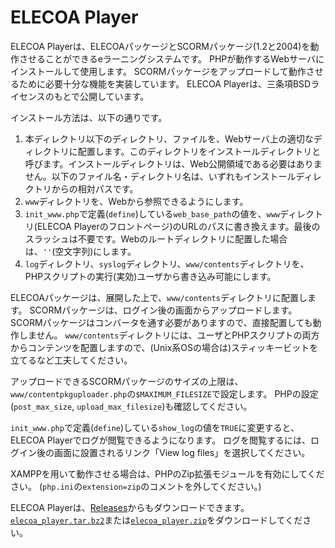 # ELECOA Player

ELECOA Playerは、ELECOAパッケージとSCORMパッケージ(1.2と2004)を動作させることができるeラーニングシステムです。
PHPが動作するWebサーバにインストールして使用します。
SCORMパッケージをアップロードして動作させるために必要十分な機能を実装しています。
ELECOA Playerは、三条項BSDライセンスのもとで公開しています。

インストール方法は、以下の通りです。

1. 本ディレクトリ以下のディレクトリ、ファイルを、Webサーバ上の適切なディレクトリに配置します。このディレクトリをインストールディレクトリと呼びます。インストールディレクトリは、Web公開領域である必要はありません。以下のファイル名・ディレクトリ名は、いずれもインストールディレクトリからの相対パスです。
2. `www`ディレクトリを、Webから参照できるようにします。
3. `init_www.php`で定義(`define`)している`web_base_path`の値を、`www`ディレクトリ(ELECOA Playerのフロントページ)のURLのパスに書き換えます。最後のスラッシュは不要です。Webのルートディレクトリに配置した場合は、`''`(空文字列)にします。
4. `log`ディレクトリ、`syslog`ディレクトリ、`www/contents`ディレクトリを、PHPスクリプトの実行(実効)ユーザから書き込み可能にします。

ELECOAパッケージは、展開した上で、`www/contents`ディレクトリに配置します。
SCORMパッケージは、ログイン後の画面からアップロードします。
SCORMパッケージはコンバータを通す必要がありますので、直接配置しても動作しません。
`www/contents`ディレクトリには、ユーザとPHPスクリプトの両方からコンテンツを配置しますので、(Unix系OSの場合は)スティッキービットを立てるなど工夫してください。

アップロードできるSCORMパッケージのサイズの上限は、`www/contentpkguploader.php`の`$MAXIMUM_FILESIZE`で設定します。
PHPの設定(`post_max_size`, `upload_max_filesize`)も確認してください。

`init_www.php`で定義(`define`)している`show_log`の値を`TRUE`に変更すると、ELECOA Playerでログが閲覧できるようになります。
ログを閲覧するには、ログイン後の画面に設置されるリンク「View log files」を選択してください。

XAMPPを用いて動作させる場合は、PHPのZip拡張モジュールを有効にしてください。
(`php.ini`の`extension=zip`のコメントを外してください。)

ELECOA Playerは、[Releases](https://github.com/ymoris52/elecoa/releases)からもダウンロードできます。
[`elecoa_player.tar.bz2`](https://github.com/ymoris52/elecoa/releases/latest/download/elecoa_player.tar.bz2)または[`elecoa_player.zip`](https://github.com/ymoris52/elecoa/releases/latest/download/elecoa_player.zip)をダウンロードしてください。
